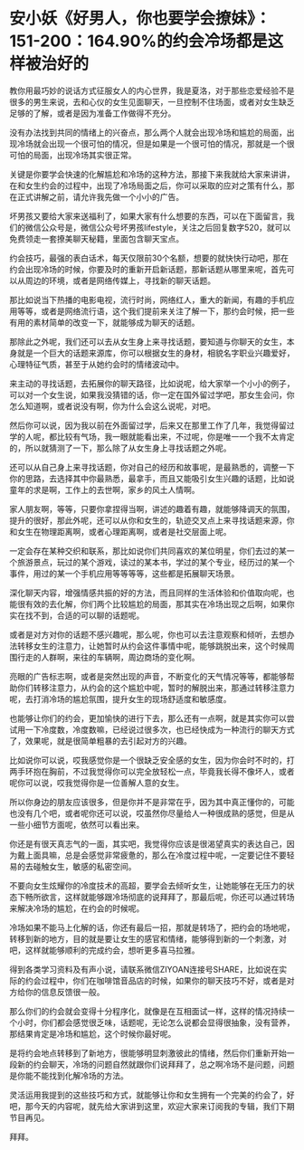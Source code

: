 # 安小妖《好男人，你也要学会撩妹》：151-200：164.90%的约会冷场都是这样被治好的

教你用最巧妙的说话方式征服女人的内心世界，我是夏洛，对于那些恋爱经验不是很多的男生来说，去和心仪的女生见面聊天，一旦控制不住场面，或者对女生缺乏足够的了解，或者是因为准备工作做得不充分。

没有办法找到共同的情绪上的兴奋点，那么两个人就会出现冷场和尴尬的局面，出现冷场就会出现一个很可怕的情况，但是如果是一个很可怕的情况，那就是一个很可怕的局面，出现冷场其实很正常。

关键是你要学会快速的化解尴尬和冷场的这种方法，那接下来我就给大家来讲讲，在和女生约会的过程中，出现了冷场局面之后，你可以采取的应对之策有什么，那在正式讲解之前，请允许我先做一个小小的广告。

坏男孩又要给大家来送福利了，如果大家有什么想要的东西，可以在下面留言，我们的微信公众号是，微信公众号坏男孩lifestyle，关注之后回复数字520，就可以免费领走一套撩美聊天秘籍，里面包含聊天宝点。

约会技巧，最强的表白话术，每天仅限前30个名额，想要的就快快行动吧，那在约会出现冷场的时候，你要及时的重新开启新话题，那新话题从哪里来呢，首先可以从周边的环境，或者是网络传媒上，寻找新的聊天话题。

那比如说当下热播的电影电视，流行时尚，网络红人，重大的新闻，有趣的手机应用等等，或者是网络流行语，这个我们提前来关注了解一下，那约会时候，把一些有用的素材简单的改变一下，就能够成为聊天的话题。

那除此之外呢，我们还可以去从女生身上来寻找话题，要知道与你聊天的女生，本身就是一个巨大的话题来源库，你可以根据女生的身材，相貌名字职业兴趣爱好，心理特征气质，甚至于从她约会时的情绪波动中。

来主动的寻找话题，去拓展你的聊天路径，比如说呢，给大家举一个小小的例子，可以对一个女生说，如果我没猜错的话，你一定在国外留过学吧，那女生会问，你怎么知道啊，或者说没有啊，你为什么会这么说呢，对吧。

然后你可以说，因为我以前在外面留过学，后来又在那里工作了几年，我觉得留过学的人呢，都比较有气场，我一眼就能看出来，不过呢，你是唯一一个我不太肯定的，所以就猜测了一下，那么除了从女生身上寻找话题之外呢。

还可以从自己身上来寻找话题，你对自己的经历和故事呢，是最熟悉的，调整一下你的思路，去选择其中你最熟悉，最拿手，而且又能吸引女生兴趣的话题，比如说童年的求是啊，工作上的去世啊，家乡的风土人情啊。

家人朋友啊，等等，只要你拿捏得当啊，讲述的趣着有趣，就能够降调天的氛围，提升的很好，那此外呢，还可以从你和女生的，轨迹交叉点上来寻找话题来源，你和女生在物理距离啊，或者心理距离啊，或者是社交层面上呢。

一定会存在某种交织和联系，那比如说你们共同喜欢的某位明星，你们去过的某一个旅游景点，玩过的某个游戏，读过的某本书，学过的某个专业，经历过的某一个事件，用过的某一个手机应用等等等等，这些都是拓展聊天场景。

深化聊天内容，增强情感共振的好的方法，而且同样的生活体验和价值取向呢，也能很有效的去化解，你们两个比较尴尬的局面，那其实在冷场出现之后啊，如果你实在找不到，合适的可以聊的话题呢。

或者是对方对你的话题不感兴趣呢，那么呢，你也可以去注意观察和倾听，去想办法转移女生的注意力，让她暂时从约会这件事情中呢，能够跳脱出来，这个时候周围行走的人群啊，来往的车辆啊，周边商场的变化啊。

亮眼的广告标志啊，或者是突然出现的声音，不断变化的天气情况等等，都能够帮助你们转移注意力，从约会的这个尴尬中呢，暂时的解脱出来，那通过转移注意力呢，去打消冷场的尴尬氛围，提升女生的现场舒适度和敏感度。

也能够让你们的约会，更加愉快的进行下去，那么还有一点啊，就是其实你可以尝试用一下冷度数，冷度数嘛，已经说过很多次，也已经快成为一种流行的聊天方式了，效果呢，就是很简单粗暴的去引起对方的兴趣。

比如说你可以说，哎我感觉你是一个很缺乏安全感的女生，因为你会时不时的，打两手环抱在胸前，不过我觉得你可以完全放轻松一点，毕竟我长得不像坏人，或者呢你可以说，哎我觉得你是一位善解人意的女生。

所以你身边的朋友应该很多，但是你并不是非常在乎，因为其中真正懂你的，可能也没有几个吧，或者呢你还可以说，哎虽然你尽量给人一种很成熟的感觉，但是从一些小细节方面呢，依然可以看出来。

你还是有很天真志气的一面，其实吧，我觉得你应该是很渴望真实的表达自己，因为戴上面具嘛，总是会感觉非常疲惫的，那么在冷度过程中呢，一定要记住不要轻易的去碰触女生，敏感的私密空间。

不要向女生炫耀你的冷度技术的高超，要学会去倾听女生，让她能够在无压力的状态下畅所欲言，这样就能够跟冷场彻底的说拜拜了，那最后呢，你还可以通过转场来解决冷场的尴尬，在约会的时候呢。

冷场如果不能马上化解的话，你还有最后一招，那就是转场了，把约会的场地呢，转移到新的地方，目的就是要让女生的感官和情绪，能够得到新的一个刺激，对吧，这样就能够顺利的完成约会，想听更多喜马拉雅。

得到各类学习资料及有声小说，请联系微信ZIYOAN连接号SHARE，比如说在实际的约会过程中，你们在咖啡馆音品店的时候，如果你的聊天技巧不好，或者是对方给你的信息反馈很一般。

那么你们的约会就会变得十分程序化，就像是在互相面试一样，这样的情况持续一个小时，你们都会感觉很乏味，话题呢，无论怎么说都会显得很抽象，没有营养，那结果肯定是冷场和尴尬，这个时候你最好呢。

是将约会地点转移到了新地方，很能够明显刺激彼此的情绪，然后你们重新开始一段新的约会聊天，冷场的问题自然就跟你们说拜拜了，总之啊冷场不是问题，问题是你能不能找到化解冷场的方法。

灵活运用我提到的这些技巧和方式，就能够让你和女生拥有一个完美的约会了，好吧，那今天的内容呢，就先给大家讲到这里，欢迎大家来订阅我的专辑，我们下期节目再见。

拜拜。